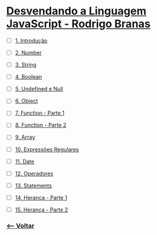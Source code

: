 # [Desvendando a Linguagem JavaScript - Rodrigo Branas](https://www.youtube.com/playlist?list=PLQCmSnNFVYnT1-oeDOSBnt164802rkegc)

- [ ] [1. Introdução](https://youtu.be/093dIOCNeIc)

- [ ] [2. Number](https://youtu.be/-4Er-sZoxHM)

- [ ] [3. String](https://youtu.be/c3vaqf9x1PQ)

- [ ] [4. Boolean](https://youtu.be/oP2ProYre4k)

- [ ] [5. Undefined e Null](https://youtu.be/dhaLnhvOyFc)

- [ ] [6. Object](https://youtu.be/A_E-K69j93Q)

- [ ] [7. Function - Parte 1](https://youtu.be/OqR0hE-DQn4)

- [ ] [8. Function - Parte 2](https://youtu.be/m9uPpURTI0c)

- [ ] [9. Array](https://youtu.be/oUx0leLZSbY)

- [ ] [10. Expressões Regulares](https://youtu.be/9r48XuOB4DA)

- [ ] [11. Date](https://youtu.be/UHMIiIykjRY)

- [ ] [12. Operadores](https://youtu.be/lqTjJGQCq_4)

- [ ] [13. Statements](https://youtu.be/V8vBGk_1GUY)

- [ ] [14. Herança - Parte 1](https://youtu.be/1Y0nSEMvTt0)

- [ ] [15. Herança - Parte 2](https://youtu.be/hDhoO86cfh8)


### [<-- Voltar](https://github.com/inspiradanacomputacao/wonderwoman-frontend)



